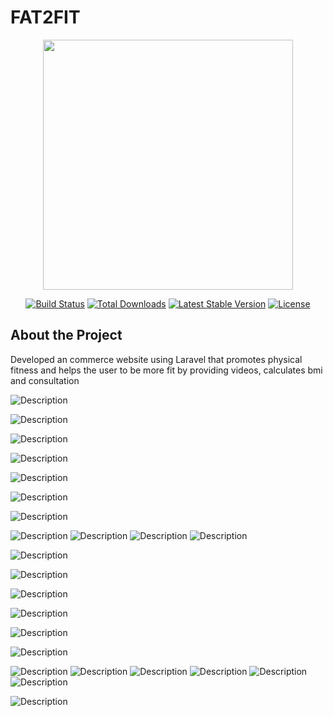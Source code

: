 # FAT2FIT

<p align="center">
  <a href="https://laravel.com" target="_blank">
    <img src="https://raw.githubusercontent.com/laravel/art/master/logo-lockup/5%20SVG/2%20CMYK/1%20Full%20Color/laravel-logolockup-cmyk-red.svg" width="400">
  </a>
</p>

<p align="center">
  <a href="https://travis-ci.org/laravel/framework"><img src="https://travis-ci.org/laravel/framework.svg" alt="Build Status"></a>
  <a href="https://packagist.org/packages/laravel/framework"><img src="https://img.shields.io/packagist/dt/laravel/framework" alt="Total Downloads"></a>
  <a href="https://packagist.org/packages/laravel/framework"><img src="https://img.shields.io/packagist/v/laravel/framework" alt="Latest Stable Version"></a>
  <a href="https://packagist.org/packages/laravel/framework"><img src="https://img.shields.io/packagist/l/laravel/framework" alt="License"></a>
</p>

## About the Project
Developed an commerce website using Laravel that promotes physical fitness and helps the user to be more fit by providing videos, calculates bmi and consultation


![Description](https://github.com/TarannumAhmedNowshin/fat2fit/blob/TarannumAhmedNowshin-patch-1-1/image63.png)


![Description](https://github.com/TarannumAhmedNowshin/fat2fit/blob/TarannumAhmedNowshin-patch-1-1/image64.png)


![Description](https://github.com/TarannumAhmedNowshin/fat2fit/blob/TarannumAhmedNowshin-patch-1-1/image65.png)

![Description](https://github.com/TarannumAhmedNowshin/fat2fit/blob/TarannumAhmedNowshin-patch-1-1/image66.png)


![Description](https://github.com/TarannumAhmedNowshin/fat2fit/blob/TarannumAhmedNowshin-patch-1-1/image67.png)

![Description](https://github.com/TarannumAhmedNowshin/fat2fit/blob/TarannumAhmedNowshin-patch-1-1/image68.png)

![Description](https://github.com/TarannumAhmedNowshin/fat2fit/blob/TarannumAhmedNowshin-patch-1-1/image69.png)

![Description](https://github.com/TarannumAhmedNowshin/fat2fit/blob/TarannumAhmedNowshin-patch-1-1/image70.png)
![Description](https://github.com/TarannumAhmedNowshin/fat2fit/blob/TarannumAhmedNowshin-patch-1-1/image71.png)
![Description](https://github.com/TarannumAhmedNowshin/fat2fit/blob/TarannumAhmedNowshin-patch-1-1/image72.png)
![Description](https://github.com/TarannumAhmedNowshin/fat2fit/blob/TarannumAhmedNowshin-patch-1-1/image73.png)

![Description](https://github.com/TarannumAhmedNowshin/fat2fit/blob/TarannumAhmedNowshin-patch-2/image52.png)

![Description](https://github.com/TarannumAhmedNowshin/fat2fit/blob/TarannumAhmedNowshin-patch-2/image53.png)


![Description](https://github.com/TarannumAhmedNowshin/fat2fit/blob/TarannumAhmedNowshin-patch-2/image54.png)

![Description](https://github.com/TarannumAhmedNowshin/fat2fit/blob/TarannumAhmedNowshin-patch-2/image55.png)

![Description](https://github.com/TarannumAhmedNowshin/fat2fit/blob/TarannumAhmedNowshin-patch-2/image56.png)

![Description](https://github.com/TarannumAhmedNowshin/fat2fit/blob/TarannumAhmedNowshin-patch-2/image57.png)

![Description](https://github.com/TarannumAhmedNowshin/fat2fit/blob/TarannumAhmedNowshin-patch-2/image58.png)
![Description](https://github.com/TarannumAhmedNowshin/fat2fit/blob/TarannumAhmedNowshin-patch-2/image59.png)
![Description](https://github.com/TarannumAhmedNowshin/fat2fit/blob/TarannumAhmedNowshin-patch-2/image60.png)
![Description](https://github.com/TarannumAhmedNowshin/fat2fit/blob/TarannumAhmedNowshin-patch-2/image61.png)
![Description](https://github.com/TarannumAhmedNowshin/fat2fit/blob/TarannumAhmedNowshin-patch-2/image62.png)
![Description](https://github.com/TarannumAhmedNowshin/fat2fit/blob/TarannumAhmedNowshin-patch-2/image63.png)

![Description](https://github.com/TarannumAhmedNowshin/fat2fit/blob/TarannumAhmedNowshin-patch-2/image73.png)
